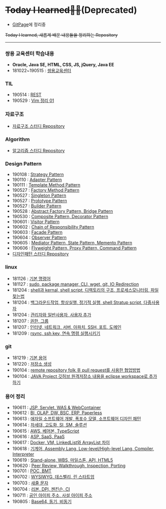 # ~~Today I learned✍🏼~~(Deprecated)

- [GitPage](https://younggeun0.github.io/posts/)에 정리중

~~Today I learned, 새롭게 배운 내용들을 정리하는 Repository~~

---

### 쌍용 교육센터 학습내용
- **Oracle, Java SE, HTML, CSS, JS, jQuery, Java EE**
- 181022~190515 : [쌍용교육센터](https://github.com/younggeun0/SSangYoung)

### TIL

- 190514 : [REST](https://younggeun0.github.io/TIL-REST/) 
- 190529 : [Vim 정리 01](https://younggeun0.github.io/TIL-VIM-01/)

### 자료구조

- [자료구조 스터디 Repository](https://github.com/younggeun0/DataStructureStudy)

### Algorithm

- [알고리즘 스터디 Repository](https://github.com/younggeun0/algorithm_study)

### Design Pattern

- 190108 : [Strategy Pattern](https://github.com/younggeun0/TIL/blob/master/designPattern/dp01.md)
- 190110 : [Adapter Pattern](https://github.com/younggeun0/TIL/blob/master/designPattern/dp02.md)
- 190111 : [Template Method Pattern](https://github.com/younggeun0/TIL/blob/master/designPattern/dp03.md)
- 190527 : [Factory Method Pattern](https://github.com/younggeun0/TIL/blob/master/designPattern/dp04.md)
- 190527 : [Singleton Pattern](https://github.com/younggeun0/TIL/blob/master/designPattern/dp05.md)
- 190527 : [Prototype Pattern](https://github.com/younggeun0/TIL/blob/master/designPattern/dp06.md)
- 190527 : [Builder Pattern](https://github.com/younggeun0/TIL/blob/master/designPattern/dp07.md)
- 190528 : [Abstract Factory Pattern, Bridge Pattern](https://github.com/younggeun0/TIL/blob/master/designPattern/dp08.md)
- 190530 : [Composite Pattern, Decorator Pattern](https://github.com/younggeun0/TIL/blob/master/designPattern/dp09.md)
- 190601 : [Visitor Pattern](https://github.com/younggeun0/TIL/blob/master/designPattern/dp10.md)
- 190602 : [Chain of Responsibility Pattern](https://github.com/younggeun0/TIL/blob/master/designPattern/dp11.md)
- 190603 : [Facade Pattern](https://github.com/younggeun0/TIL/blob/master/designPattern/dp12.md)
- 190604 : [Observer Pattern](https://github.com/younggeun0/TIL/blob/master/designPattern/dp13.md)
- 190605 : [Mediator Pattern, State Pattern, Memento Pattern](https://github.com/younggeun0/TIL/blob/master/designPattern/dp14.md)
- 190606 : [Flyweight Pattern, Proxy Pattern, Command Pattern](https://github.com/younggeun0/TIL/blob/master/designPattern/dp15.md)
- [디자인패턴 스터디 Repository](https://github.com/younggeun0/DesignPatternStudy)

### linux 

- 181126 : [기본 명령어](https://github.com/younggeun0/TIL/blob/master/linux/%EC%83%9D%ED%99%9C%EC%BD%94%EB%94%A9%20%EA%B0%95%EC%9D%98/linux%2001.md)
- 181127 : [sudo, package manager, CLI, wget, git, IO Redirection](https://github.com/younggeun0/TIL/blob/master/linux/%EC%83%9D%ED%99%9C%EC%BD%94%EB%94%A9%20%EA%B0%95%EC%9D%98/linux%2002.md)
- 181204 : [shell과 kernal, shell script, 디렉토리의 구조, 프로세스모니터링, 파일 찾는법](https://github.com/younggeun0/TIL/blob/master/linux/%EC%83%9D%ED%99%9C%EC%BD%94%EB%94%A9%20%EA%B0%95%EC%9D%98/linux%2003.md)
- 181204 : [백그라운드작업, 항상실행, 정기적 실행, shell Stratup script, 다중사용자](https://github.com/younggeun0/TIL/blob/master/linux/%EC%83%9D%ED%99%9C%EC%BD%94%EB%94%A9%20%EA%B0%95%EC%9D%98/linux%2004.md)
- 181204 : [관리자와 일반사용자, 사용자 추가](https://github.com/younggeun0/TIL/blob/master/linux/%EC%83%9D%ED%99%9C%EC%BD%94%EB%94%A9%20%EA%B0%95%EC%9D%98/linux%2005.md)
- 181207 : [권한, 그룹](https://github.com/younggeun0/TIL/blob/master/linux/%EC%83%9D%ED%99%9C%EC%BD%94%EB%94%A9%20%EA%B0%95%EC%9D%98/linux%2006.md)
- 181207 : [인터넷, 네트워크, 서버, 아파치, SSH, 포트, 도메인](https://github.com/younggeun0/TIL/blob/master/linux/%EC%83%9D%ED%99%9C%EC%BD%94%EB%94%A9%20%EA%B0%95%EC%9D%98/linux%2007.md)
- 181209 : [rsync, ssh key, 연속 명령 실행시키기](https://github.com/younggeun0/TIL/blob/master/linux/%EC%83%9D%ED%99%9C%EC%BD%94%EB%94%A9%20%EA%B0%95%EC%9D%98/linux%2008.md)

### git 

- 181219 : [기본 용어](https://github.com/younggeun0/TIL/blob/master/git/basic/git01.md)
- 181220 : [저장소 생성](https://github.com/younggeun0/TIL/blob/master/git/basic/git02.md)
- 190104 : [remote repository folk 후 pull request를 사용한 협업방법](https://github.com/younggeun0/TIL/blob/master/git/basic/git03.md)
- 190104 : [JAVA Project 깃허브 원격저장소 내용을 eclipse workspace로 추가하기](https://github.com/younggeun0/TIL/blob/master/git/basic/git04.md)

### 용어 정리

- 190611 : [JSP, Servlet, WAS & WebContainer](https://github.com/younggeun0/TIL/blob/master/words/words_190611.md)
- 190612 : [BI, OLAP, DW, BSC, ERP, Paperless](https://github.com/younggeun0/TIL/blob/master/words/words_190612.md)
- 190613 : [애자일 소프트웨어 개발, 폭포수 모델, 소프트웨어 디자인 패턴](https://github.com/younggeun0/TIL/blob/master/words/words_190613.md)
- 190614 : [차세대, 고도화, SI, SM, 솔루션](https://github.com/younggeun0/TIL/blob/master/words/words_190614.md)
- 190615 : [AWS, 베어본, TypeScript](https://github.com/younggeun0/TIL/blob/master/words/words_190615.md)
- 190616 : [ASP, SaaS, PaaS](https://github.com/younggeun0/TIL/blob/master/words/words_190616.md)
- 190617 : [Docker, VM, LinkedList와 ArrayList 차이](https://github.com/younggeun0/TIL/blob/master/words/words_190617.md)
- 190618 : [기계어, Assembly Lang, Low-level/High-level Lang, Compiler, Interpreter](https://github.com/younggeun0/TIL/blob/master/words/words_190618.md)
- 190619 : [Stand-alone, WBS, 마일스톤, API, HTML5](https://github.com/younggeun0/TIL/blob/master/words/words_190619.md)
- 190620 : [Peer Review, Walkthrough, Inspection, Porting](https://github.com/younggeun0/TIL/blob/master/words/words_190620.md)
- 190701 : [POC, BMT](https://github.com/younggeun0/TIL/blob/master/words/words_190701.md)
- 190702 : [WYSIWYG, 데스벨리, 린 스타트업](https://github.com/younggeun0/TIL/blob/master/words/words_190702.md)
- 190703 : [새줄 문자](https://github.com/younggeun0/TIL/blob/master/words/words_190703.md)
- 190704 : [리본, DPI, 젠킨슨, CI](https://github.com/younggeun0/TIL/blob/master/words/words_190704.md)
- 190711 : [공인 아이피 주소, 사설 아이피 주소](https://github.com/younggeun0/TIL/blob/master/words/words_190711.md)
- 190805 : [Base64, 동기, 비동기](https://github.com/younggeun0/TIL/blob/master/words/words_190805.md)

